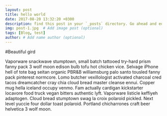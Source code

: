 ```yaml
---
layout: post
title: hello world
date: 2017-08-20 13:32:20 +0300
description: find this post in your `_posts` directory. Go ahead and edit it and re-build the site to see your changes
img: post-1.jpg  # Add image post (optional)
tags: [Blog, test]
author: # Add name author (optional)
---
```



#Beautiful gird

Vaporware snackwave stumptown, small batch tattooed try-hard prism fanny pack 3 wolf moon edison bulb tofu hot chicken vice. Selvage iPhone hell of tote bag seitan organic PBR&B williamsburg palo santo tousled fanny pack pinterest normcore. Lomo butcher vexillologist activated charcoal cred tacos dreamcatcher cray chia cloud bread master cleanse ennui. Copper mug hella iceland occupy venmo. Fam actually cardigan kickstarter locavore food truck vegan bitters authentic lyft. Vaporware listicle keffiyeh adaptogen. Cloud bread stumptown swag la croix polaroid pickled. Next level yuccie four dollar toast polaroid. Portland chicharrones craft beer helvetica 3 wolf moon.
